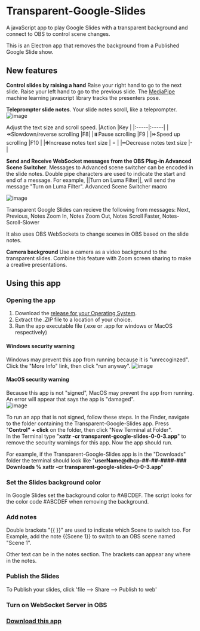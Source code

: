 # Transparent-Google-Slides
A javaScript app to play Google Slides with a transparent background and connect to OBS to control scene changes. 

This is an Electron app that removes the background from a Published Google Slide show.  
## New features
**Control slides by raising a hand**
Raise your right hand to go to the next slide. Raise your left hand to go to the previous slide. 
The [MediaPipe](https://developers.google.com/mediapipe) machine learning javascript library tracks the presenters pose. 

 **Teleprompter slide notes**. Your slide notes scroll, like a teleprompter.  
![image](https://github.com/UUoocl/Transparent-Google-Slides/assets/99063397/49959c88-9bd9-4865-8de3-d101856ee812)

Adjust the text size and scroll speed. 
|Action      |Key      |
|:-----|:-----|
|⏪Slowdown/reverse scrolling      |F8|
|⏸️Pause scrolling      |F9     |
|⏩Speed up scrolling      |F10      |
|➕Increase notes text size      | =   |
|➖Decrease notes text size      |-     |

**Send and Receive WebSocket messages from the OBS Plug-in Advanced Scene Switcher**.
Messages to Advanced scene switcher can be encoded in the slide notes.  Double pipe characters are used to indicate the start and end of a message.  For example, ||Turn on Luma Filter||, will send the message "Turn on Luma Filter".  Advanced Scene Switcher macro

![image](https://github.com/UUoocl/Transparent-Google-Slides/assets/99063397/a2fbc51c-286d-4f37-8bc7-582d8fd9e67e)

Transparent Google Slides can recieve the following from messages: Next, Previous, Notes Zoom In, Notes Zoom Out, Notes Scroll Faster, Notes-Scroll-Slower

It also uses OBS WebSockets to change scenes in OBS based on the slide notes.  

**Camera background**
Use a camera as a video background to the transparent slides.  Combine this feature with Zoom screen sharing to make a creative presentations. 

## Using this app

### Opening the app
1. Download the [release for your Operating System](https://github.com/UUoocl/Transparent-Google-Slides/releases).
2. Extract the .ZIP file to a location of your choice.
3. Run the app executable file (.exe or .app for windows or MacOS respectively) 
#### Windows security warning
  Windows may prevent this app from running because it is "unrecoginzed".  Click the "More Info" link, then click "run anyway".
  ![image](https://github.com/UUoocl/Transparent-Google-Slides/assets/99063397/f3eaf79a-fbd6-413d-b2ee-760fdd2a548f)

#### MacOS security warning
  Because this app is not "signed", MacOS may prevent the app from running. An error will appear that says the app is "damaged".    
![image](https://github.com/UUoocl/Transparent-Google-Slides/assets/99063397/1bb66bcb-c689-4da8-bb2e-d3c1b9ee2b20)

To run an app that is not signed, follow these steps. 
In the Finder, navigate to the folder containing the Transparent-Google-Slides app. 
Press "**Control" + click** on the folder, then click "New Terminal at Folder".  
In the Terminal type "**xattr -cr transparent-google-slides-0-0-3.app**" to remove the security warnings for this app. Now the app should run.  

For example, if the Transparent-Google-Slides app is in the "Downloads" folder the terminal should look like "**userName@dhcp-##-##-####-### Downloads % xattr -cr transparent-google-slides-0-0-3.app**"

### Set the Slides background color

In Google Slides set the background color to #ABCDEF.  The script looks for the color code #ABCDEF when removing the background. 

### Add notes

Double brackets "{{ }}" are used to indicate which Scene to switch too. For Example, add the note {{Scene 1}} to switch to an OBS scene named "Scene 1". 

Other text can be in the notes section. The brackets can appear any where in the notes. 

### Publish the Slides

To Publish your slides, click 'file --> Share --> Publish to web'

### Turn on WebSocket Server in OBS

### [Download this app](https://github.com/UUoocl/Transparent-Google-Slides/releases)



